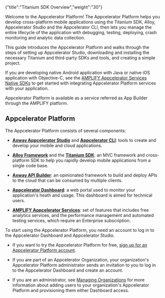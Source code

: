 {"title":"Titanium SDK Overview","weight":"30"}

Welcome to the Appcelerator Platform! The Appcelerator Platform helps you develop cross-platform mobile applications using the Titanium SDK, Alloy, Appcelerator Studio and the Appcelerator CLI, then lets you manage the entire lifecycle of the application with debugging, testing, deploying, crash monitoring and analytic data collection.

This guide introduces the Appcelerator Platform and walks through the steps of setting up Appcelerator Studio, downloading and installing the necessary Titanium and third-party SDKs and tools, and creating a simple project.

If you are developing native Android application with Java or native iOS application with Objective-C, see the [AMPLIFY Appcelerator Services Native SDKs](/docs/appc/AMPLIFY_Appcelerator_Services/AMPLIFY_Appcelerator_Platform_Services_How-tos/AMPLIFY_Appcelerator_Services_Native_SDKs/) to get started with integrating Appcelerator Platform services with your application.

Appcelerator Platform is available as a service referred as App Builder through the AMPLIFY platform.

## Appcelerator Platform

The Appcelerator Platform consists of several components:

* **[Axway Appcelerator Studio](/docs/appc/Axway_Appcelerator_Studio/)** and **[Appcelerator CLI](/docs/appc/Appcelerator_CLI/)**: tools to create and develop your mobile and cloud applications.

* **[Alloy Framework](/docs/appc/Alloy_Framework/)** and the **[Titanium SDK](/docs/appc/Titanium_SDK/)**: an MVC framework and cross-platform SDK to help you rapidly develop mobile applications from a single code base.

* **[Axway API Builder](/docs/appc/Axway_API_Builder/)**: an opinionated framework to build and deploy APIs to the cloud that can be consumed by multiple clients.

* **[Appcelerator Dashboard](/docs/appc/Appcelerator_Dashboard/)**: a web portal used to monitor your application's heath and usage. This dashboard is aimed for technical users.

* **[AMPLIFY Appcelerator Services](/docs/appc/AMPLIFY_Appcelerator_Services/)**: set of features that includes free analytics services, and the performance management and automated testing services, which require an Enterprise subscription.


To start using the Appcelerator Platform, you need an account to log in to the Appcelerator Dashboard and Appcelerator Studio.

* If you want to try the Appcelerator Platform for free, [sign up for an Appcelerator Platform account](http://www.appcelerator.com/signup/).

* If you are part of an Appcelerator Organization, your organization's Appcelerator Platform administrator sends an invitation to you to log in to the Appcelerator Dashboard and create an account.

* If you are an administrator, see [Managing Organizations](/docs/appc/Appcelerator_Dashboard/Appcelerator_Dashboard_Guide/Managing_Organizations/) for more information about adding users to your organization's Appcelerator Platform and provisioning them either Dashboard access.
